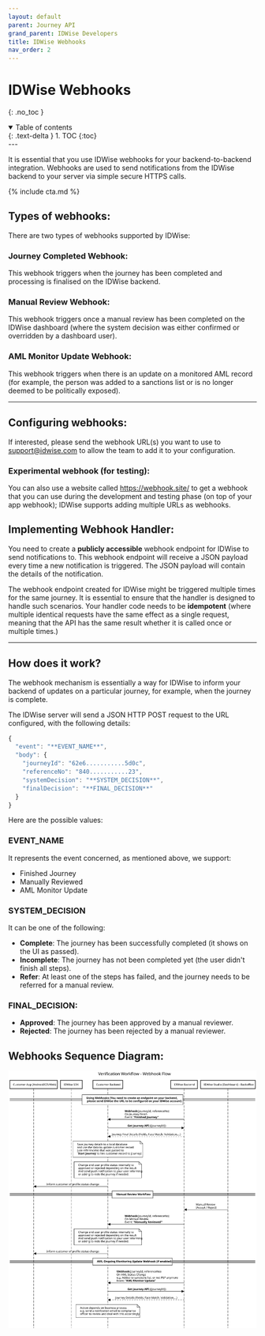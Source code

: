 ```yaml
---
layout: default
parent: Journey API
grand_parent: IDWise Developers
title: IDWise Webhooks
nav_order: 2
---
```


# IDWise Webhooks
{: .no_toc }


<details open markdown="block">
  <summary>
    Table of contents
  </summary>
  {: .text-delta }
1. TOC
{:toc}
</details>
---

It is essential that you use IDWise webhooks for your backend-to-backend integration. Webhooks are used to send notifications from the IDWise backend to your server via simple secure HTTPS calls.

{% include cta.md %}

## Types of webhooks:

There are two types of webhooks supported by IDWise:

### Journey Completed Webhook:

This webhook triggers when the journey has been completed and processing is finalised on the IDWise backend.

### Manual Review Webhook:

This webhook triggers once a manual review has been completed on the IDWise dashboard (where the system decision was either confirmed or overridden by a dashboard user).

### AML Monitor Update Webhook:

This webhook triggers when there is an update on a monitored AML record (for example, the person was added to a sanctions list or is no longer deemed to be politically exposed).

* * * * *

## Configuring webhooks:

If interested, please send the webhook URL(s) you want to use to <support@idwise.com> to allow the team to add it to your configuration.

### Experimental webhook (for testing):

You can also use a website called <https://webhook.site/> to get a webhook that you can use during the development and testing phase (on top of your app webhook); IDWise supports adding multiple URLs as webhooks.

## Implementing Webhook Handler:
You need to create a **publicly accessible** webhook endpoint for IDWise to send notifications to. This webhook endpoint will receive a JSON payload every time a new notification is triggered. The JSON payload will contain the details of the notification.

The webhook endpoint created for IDWise might be triggered multiple times for the same journey. It is essential to ensure that the handler is designed to handle such scenarios. Your handler code needs to be **idempotent** (where multiple identical requests have the same effect as a single request, meaning that the API has the same result whether it is called once or multiple times.)

* * * * *

## How does it work?

The webhook mechanism is essentially a way for IDWise to inform your backend of updates on a particular journey, for example, when the journey is complete.

The IDWise server will send a JSON HTTP POST request to the URL configured, with the following details:

```javascript
{
  "event": "**EVENT_NAME**",
  "body": {
    "journeyId": "62e6...........5d0c",
    "referenceNo": "840...........23",
    "systemDecision": "**SYSTEM_DECISION**",
    "finalDecision": "**FINAL_DECISION**"
  }
}
```

Here are the possible values:

### EVENT_NAME
It represents the event concerned, as mentioned above, we support:

-   Finished Journey
-   Manually Reviewed
-   AML Monitor Update

### SYSTEM_DECISION
It can be one of the following:

-   **Complete**: The journey has been successfully completed (it shows on the UI as passed).
-   **Incomplete**: The journey has not been completed yet (the user didn't finish all steps).
-   **Refer**: At least one of the steps has failed, and the journey needs to be referred for a manual review.

### FINAL_DECISION:

-   **Approved**: The journey has been approved by a manual reviewer.
-   **Rejected**: The journey has been rejected by a manual reviewer.

## Webhooks Sequence Diagram:
![download (3)](https://raw.githubusercontent.com/idwise/idwise.github.io/main/assets/webhook-flow-sequence-diagram.svg)
